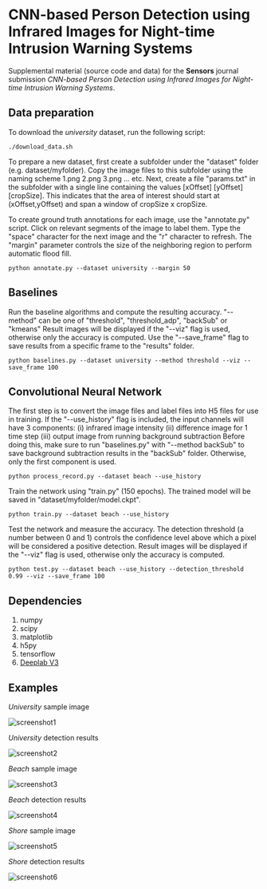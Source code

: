 # CNN-based Person Detection using Infrared Images for Night-time Intrusion Warning Systems

Supplemental material (source code and data) for the **Sensors** journal submission *CNN-based Person Detection using Infrared Images for Night-time Intrusion Warning Systems*.

## Data preparation

To download the *university* dataset, run the following script:

```
./download_data.sh
```

To prepare a new dataset, first create a subfolder under the "dataset" folder (e.g. dataset/myfolder).
Copy the image files to this subfolder using the naming scheme 1.png 2.png 3.png ... etc.
Next, create a file "params.txt" in the subfolder with a single line containing the values \[xOffset\] \[yOffset\] \[cropSize\].
This indicates that the area of interest should start at (xOffset,yOffset) and span a window of cropSize x cropSize.

To create ground truth annotations for each image, use the "annotate.py" script.
Click on relevant segments of the image to label them. Type the "space" character for the next image and the "r" character to refresh.
The "margin" parameter controls the size of the neighboring region to perform automatic flood fill.

```
python annotate.py --dataset university --margin 50
```

## Baselines

Run the baseline algorithms and compute the resulting accuracy.
"--method" can be one of "threshold", "threshold\_adp", "backSub" or "kmeans"
Result images will be displayed if the "--viz" flag is used, otherwise only the accuracy is computed.
Use the "--save_frame" flag to save results from a specific frame to the "results" folder.

```
python baselines.py --dataset university --method threshold --viz --save_frame 100
```

## Convolutional Neural Network

The first step is to convert the image files and label files into H5 files for use in training.
If the "--use_history" flag is included, the input channels will have 3 components:
(i) infrared image intensity
(ii) difference image for 1 time step
(iii) output image from running background subtraction 
Before doing this, make sure to run "baselines.py" with "--method backSub" to save background subtraction results in the "backSub" folder.
Otherwise, only the first component is used. 

```
python process_record.py --dataset beach --use_history
```

Train the network using "train.py" (150 epochs). The trained model will be saved in "dataset/myfolder/model.ckpt".

```
python train.py --dataset beach --use_history
```

Test the network and measure the accuracy. The detection threshold (a number between 0 and 1) controls 
the confidence level above which a pixel will be considered a positive detection.
Result images will be displayed if the "--viz" flag is used, otherwise only the accuracy is computed.

```
python test.py --dataset beach --use_history --detection_threshold 0.99 --viz --save_frame 100
```

## Dependencies

1. numpy
2. scipy
3. matplotlib
4. h5py
5. tensorflow
6. [Deeplab V3](https://github.com/sthalles/deeplab_v3)

## Examples

*University* sample image

![screenshot1](results/original_98.png?raw=true)

*University* detection results

![screenshot2](results/detected_cnn_98.png?raw=true)

*Beach* sample image

![screenshot3](results/original_130.png?raw=true)

*Beach* detection results

![screenshot4](results/detected_cnn_130.png?raw=true)

*Shore* sample image

![screenshot5](results/original_500.png?raw=true)

*Shore* detection results

![screenshot6](results/detected_cnn_500.png?raw=true)

